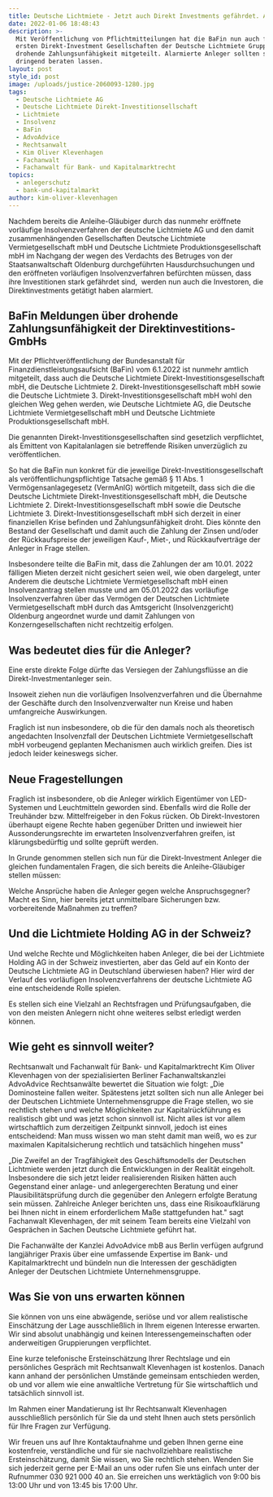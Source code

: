 ```yaml
---
title: Deutsche Lichtmiete - Jetzt auch Direkt Investments gefährdet. Anlegerberatung
date: 2022-01-06 18:48:43
description: >-
  Mit Veröffentlichung von Pflichtmitteilungen hat die BaFin nun auch für die
  ersten Direkt-Investment Gesellschaften der Deutsche Lichtmiete Gruppe eine
  drohende Zahlungsunfähigkeit mitgeteilt. Alarmierte Anleger sollten sich
  dringend beraten lassen.
layout: post
style_id: post
image: /uploads/justice-2060093-1280.jpg
tags:
  - Deutsche Lichtmiete AG
  - Deutsche Lichtmiete Direkt-Investitionsellschaft
  - Lichtmiete
  - Insolvenz
  - BaFin
  - AdvoAdvice
  - Rechtsanwalt
  - Kim Oliver Klevenhagen
  - Fachanwalt
  - Fachanwalt für Bank- und Kapitalmarktrecht
topics:
  - anlegerschutz
  - bank-und-kapitalmarkt
author: kim-oliver-klevenhagen
---
```

Nachdem bereits die Anleihe-Gläubiger durch das nunmehr eröffnete vorläufige Insolvenzverfahren der deutsche Lichtmiete AG und den damit zusammenhängenden Gesellschaften Deutsche Lichtmiete Vermietgesellschaft mbH und Deutsche Lichtmiete Produktionsgesellschaft mbH im Nachgang der wegen des Verdachts des Betruges von der Staatsanwaltschaft Oldenburg durchgeführten Hausdurchsuchungen und den eröffneten vorläufigen Insolvenzverfahren befürchten müssen, dass ihre Investitionen stark gefährdet sind, &nbsp;werden nun auch die Investoren, die Direktinvestments getätigt haben alarmiert.

## BaFin Meldungen über drohende Zahlungsunfähigkeit der Direktinvestitions-GmbHs

Mit der Pflichtveröffentlichung der Bundesanstalt für Finanzdienstleistungsaufsicht (BaFin) vom 6.1.2022 ist nunmehr amtlich mitgeteilt, dass auch die Deutsche Lichtmiete Direkt-Investitionsgesellschaft mbH, die Deutsche Lichtmiete 2. Direkt-Investitionsgesellschaft mbH sowie die Deutsche Lichtmiete 3. Direkt-Investitionsgesellschaft mbH wohl den gleichen Weg gehen werden, wie Deutsche Lichtmiete AG, die Deutsche Lichtmiete Vermietgesellschaft mbH und Deutsche Lichtmiete Produktionsgesellschaft mbH.

Die genannten Direkt-Investitionsgesellschaften sind gesetzlich verpflichtet, als Emittent von Kapitalanlagen sie betreffende Risiken unverzüglich zu veröffentlichen.

So hat die BaFin nun konkret für die jeweilige Direkt-Investitionsgesellschaft als veröffentlichungspflichtige Tatsache gemä&szlig; &sect; 11 Abs. 1 Vermögensanlagegesetz (VermAnlG) wörtlich mitgeteilt, dass sich die die Deutsche Lichtmiete Direkt-Investitionsgesellschaft mbH, die Deutsche Lichtmiete 2. Direkt-Investitionsgesellschaft mbH sowie die Deutsche Lichtmiete 3. Direkt-Investitionsgesellschaft mbH sich derzeit in einer finanziellen Krise befinden und Zahlungsunfähigkeit droht. Dies könnte den Bestand der Gesellschaft und damit auch die Zahlung der Zinsen und/oder der Rückkaufspreise der jeweiligen Kauf-, Miet-, und Rückkaufverträge der Anleger in Frage stellen.

Insbesondere teilte die BaFin mit, dass die Zahlungen der am 10.01. 2022 fälligen Mieten derzeit nicht gesichert seien weil, wie oben dargelegt, unter Anderem die deutsche Lichtmiete Vermietgesellschaft mbH einen Insolvenzantrag stellen musste und am 05.01.2022 das vorläufige Insolvenzverfahren über das Vermögen der Deutschen Lichtmiete Vermietgesellschaft mbH durch das Amtsgericht (Insolvenzgericht) Oldenburg angeordnet wurde und damit Zahlungen von Konzerngesellschaften nicht rechtzeitig erfolgen.

## Was bedeutet dies für die Anleger?&nbsp;

Eine erste direkte Folge dürfte das Versiegen der Zahlungsflüsse an die Direkt-Investmentanleger sein.

Insoweit ziehen nun die vorläufigen Insolvenzverfahren und die Übernahme der Geschäfte durch den Insolvenzverwalter nun Kreise und haben umfangreiche Auswirkungen.

Fraglich ist nun insbesondere, ob die für den damals noch als theoretisch angedachten Insolvenzfall der Deutschen Lichtmiete Vermietgesellschaft mbH vorbeugend geplanten Mechanismen auch wirklich greifen. Dies ist jedoch leider keineswegs sicher.

## Neue Fragestellungen

Fraglich ist insbesondere, ob die Anleger wirklich Eigentümer von LED-Systemen und Leuchtmitteln geworden sind. Ebenfalls wird die Rolle der Treuhänder bzw. Mittelfreigeber in den Fokus rücken. Ob Direkt-Investoren überhaupt eigene Rechte haben gegenüber Dritten und inwieweit hier Aussonderungsrechte im erwarteten Insolvenzverfahren greifen, ist klärungsbedürftig und sollte geprüft werden.&nbsp;

In Grunde genommen stellen sich nun für die Direkt-Investment Anleger die gleichen fundamentalen Fragen, die sich bereits die Anleihe-Gläubiger stellen müssen:

Welche Ansprüche haben die Anleger gegen welche Anspruchsgegner? Macht es Sinn, hier bereits jetzt unmittelbare Sicherungen bzw. vorbereitende Ma&szlig;nahmen zu treffen?

## Und die Lichtmiete Holding AG in der Schweiz?

Und welche Rechte und Möglichkeiten haben Anleger, die bei der Lichtmiete Holding AG in der Schweiz investierten, aber das Geld auf ein Konto der Deutsche Lichtmiete AG in Deutschland überwiesen haben? Hier wird der Verlauf des vorläufigen Insolvenzverfahrens der deutsche Lichtmiete AG eine entscheidende Rolle spielen.

Es stellen sich eine Vielzahl an Rechtsfragen und Prüfungsaufgaben, die von den meisten Anlegern nicht ohne weiteres selbst erledigt werden können.

## Wie geht es sinnvoll weiter?

Rechtsanwalt und Fachanwalt für Bank- und Kapitalmarktrecht Kim Oliver Klevenhagen von der spezialisierten Berliner Fachanwaltskanzlei AdvoAdvice Rechtsanwälte bewertet die Situation wie folgt: „Die Dominosteine fallen weiter. Spätestens jetzt sollten sich nun alle Anleger bei der Deutschen Lichtmiete Unternehmensgruppe die Frage stellen, wo sie rechtlich stehen und welche Möglichkeiten zur Kapitalrückführung es realistisch gibt und was jetzt schon sinnvoll ist. Nicht alles ist vor allem wirtschaftlich zum derzeitigen Zeitpunkt sinnvoll, jedoch ist eines entscheidend: Man muss wissen wo man steht damit man wei&szlig;, wo es zur maximalen Kapitalsicherung rechtlich und tatsächlich hingehen muss"

„Die Zweifel an der Tragfähigkeit des Geschäftsmodells der Deutschen Lichtmiete werden jetzt durch die Entwicklungen in der Realität eingeholt. Insbesondere die sich jetzt leider realisierenden Risiken hätten auch Gegenstand einer anlage- und anlegergerechten Beratung und einer Plausibilitätsprüfung durch die gegenüber den Anlegern erfolgte Beratung sein müssen. Zahlreiche Anleger berichten uns, dass eine Risikoaufklärung bei Ihnen nicht in einem erforderlichem Ma&szlig;e stattgefunden hat." sagt Fachanwalt Klevenhagen, der mit seinem Team bereits eine Vielzahl von Gesprächen in Sachen Deutsche Lichtmiete geführt hat.&nbsp;

Die Fachanwälte der Kanzlei AdvoAdvice mbB aus Berlin verfügen aufgrund langjähriger Praxis über eine umfassende Expertise im Bank- und Kapitalmarktrecht und bündeln nun die Interessen der geschädigten Anleger der Deutschen Lichtmiete Unternehmensgruppe.

## Was Sie von uns erwarten können

Sie können von uns eine abwägende, seriöse und vor allem realistische Einschätzung der Lage ausschlie&szlig;lich in Ihrem eigenen Interesse erwarten. Wir sind absolut unabhängig und keinen Interessengemeinschaften oder anderweitigen Gruppierungen verpflichtet.&nbsp;

Eine kurze telefonische Ersteinschätzung Ihrer Rechtslage und ein persönliches Gespräch mit Rechtsanwalt Klevenhagen ist kostenlos. Danach kann anhand der persönlichen Umstände gemeinsam entschieden werden, ob und vor allem wie eine anwaltliche Vertretung für Sie wirtschaftlich und tatsächlich sinnvoll ist.

Im Rahmen einer Mandatierung ist Ihr Rechtsanwalt Klevenhagen ausschlie&szlig;lich persönlich für Sie da und steht Ihnen auch stets persönlich für Ihre Fragen zur Verfügung.

Wir freuen uns auf Ihre Kontaktaufnahme und geben Ihnen gerne eine kostenfreie, verständliche und für sie nachvollziehbare realistische Ersteinschätzung, damit Sie wissen, wo Sie rechtlich stehen. Wenden Sie sich jederzeit gerne per E-Mail an uns oder rufen Sie uns einfach unter der Rufnummer 030 921 000 40 an. Sie erreichen uns werktäglich von 9:00 bis 13:00 Uhr und von 13:45 bis 17:00 Uhr.<br>&nbsp;
